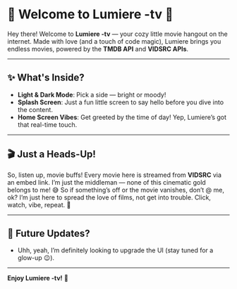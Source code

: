 # 🌟 Welcome to **Lumiere -tv** 🌟

Hey there! Welcome to **Lumiere -tv** — your cozy little movie hangout on the internet. Made with love (and a touch of code magic), Lumiere brings you endless movies, powered by the **TMDB API** and **VIDSRC APIs**.

---

## ✨ What's Inside?
- **Light & Dark Mode**: Pick a side — bright or moody!
- **Splash Screen**: Just a fun little screen to say hello before you dive into the content.
- **Home Screen Vibes**: Get greeted by the time of day! Yep, Lumiere’s got that real-time touch.

---

## 🎬 Just a Heads-Up!

So, listen up, movie buffs! Every movie here is streamed from **VIDSRC** via an embed link. I’m just the middleman — none of this cinematic gold belongs to me! 😅 So if something’s off or the movie vanishes, don’t @ me, ok? I’m just here to spread the love of films, not get into trouble. Click, watch, vibe, repeat. 🍿

---

## 🌈 Future Updates?
* Uhh, yeah, I’m definitely looking to upgrade the UI (stay tuned for a glow-up 😉).

---

**Enjoy Lumiere -tv!** 🎉
